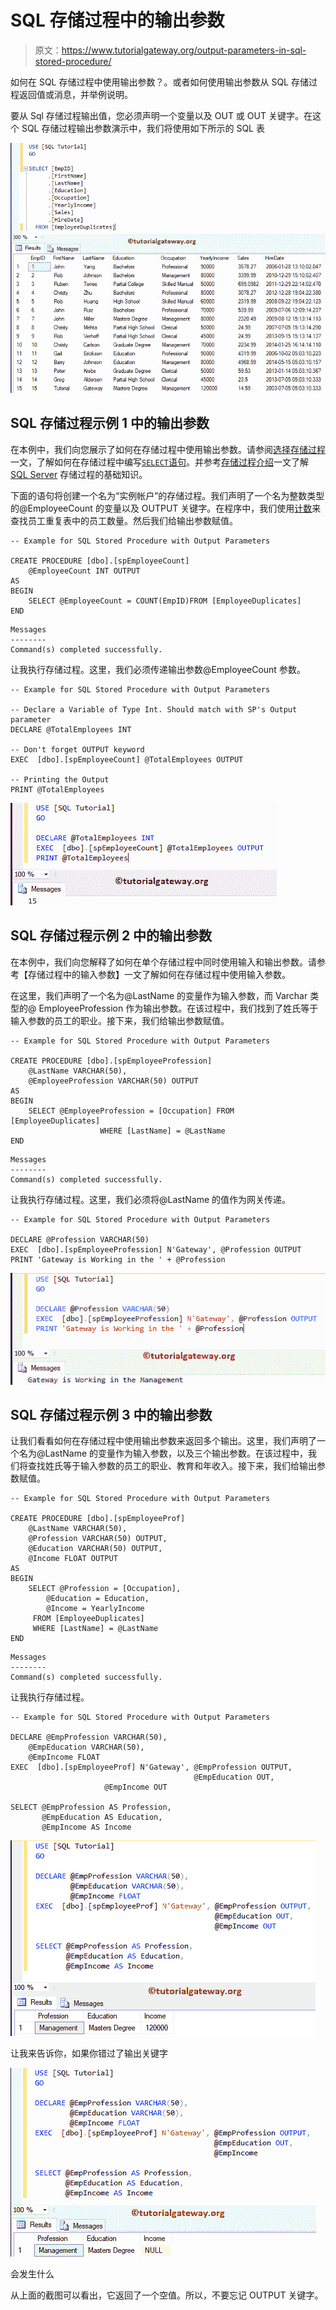 # SQL 存储过程中的输出参数

> 原文：<https://www.tutorialgateway.org/output-parameters-in-sql-stored-procedure/>

如何在 SQL 存储过程中使用输出参数？。或者如何使用输出参数从 SQL 存储过程返回值或消息，并举例说明。

要从 Sql 存储过程输出值，您必须声明一个变量以及 OUT 或 OUT 关键字。在这个 SQL 存储过程输出参数演示中，我们将使用如下所示的 SQL 表

![Output Parameters in SQL Stored Procedure 1](img/50358931d85cd590c2f6db4ad4c3d179.png)

## SQL 存储过程示例 1 中的输出参数

在本例中，我们向您展示了如何在存储过程中使用输出参数。请参阅[选择存储过程](https://www.tutorialgateway.org/select-stored-procedure-in-sql-server/)一文，了解如何在存储过程中编写[`SELECT`语句](https://www.tutorialgateway.org/sql-select-statement/)。并参考[存储过程介绍](https://www.tutorialgateway.org/stored-procedures-in-sql/)一文了解 [SQL Server](https://www.tutorialgateway.org/sql/) 存储过程的基础知识。

下面的语句将创建一个名为“实例帐户”的存储过程。我们声明了一个名为整数类型的@EmployeeCount 的变量以及 OUTPUT 关键字。在程序中，我们使用[计数](https://www.tutorialgateway.org/sql-count-function/)来查找员工重复表中的员工数量。然后我们给输出参数赋值。

```
-- Example for SQL Stored Procedure with Output Parameters

CREATE PROCEDURE [dbo].[spEmployeeCount]
	@EmployeeCount INT OUTPUT
AS
BEGIN
	SELECT @EmployeeCount = COUNT(EmpID)FROM [EmployeeDuplicates]
END
```

```
Messages
--------
Command(s) completed successfully.
```

让我执行存储过程。这里，我们必须传递输出参数@EmployeeCount 参数。

```
-- Example for SQL Stored Procedure with Output Parameters

-- Declare a Variable of Type Int. Should match with SP's Output parameter
DECLARE	@TotalEmployees INT 

-- Don't forget OUTPUT keyword
EXEC  [dbo].[spEmployeeCount] @TotalEmployees OUTPUT

-- Printing the Output
PRINT @TotalEmployees
```

![Output Parameters in SQL Stored Procedure 3](img/d5561f0a018e95b3511022a46af0024c.png)

## SQL 存储过程示例 2 中的输出参数

在本例中，我们向您解释了如何在单个存储过程中同时使用输入和输出参数。请参考【存储过程中的输入参数】一文了解如何在存储过程中使用输入参数。

在这里，我们声明了一个名为@LastName 的变量作为输入参数，而 Varchar 类型的@ EmployeeProfession 作为输出参数。在该过程中，我们找到了姓氏等于输入参数的员工的职业。接下来，我们给输出参数赋值。

```
-- Example for SQL Stored Procedure with Output Parameters

CREATE PROCEDURE [dbo].[spEmployeeProfession]
	@LastName VARCHAR(50),
	@EmployeeProfession VARCHAR(50) OUTPUT
AS
BEGIN
	SELECT @EmployeeProfession = [Occupation] FROM [EmployeeDuplicates] 
					WHERE [LastName] = @LastName
END
```

```
Messages
--------
Command(s) completed successfully.
```

让我执行存储过程。这里，我们必须将@LastName 的值作为网关传递。

```
-- Example for SQL Stored Procedure with Output Parameters

DECLARE	@Profession VARCHAR(50) 
EXEC  [dbo].[spEmployeeProfession] N'Gateway', @Profession OUTPUT
PRINT 'Gateway is Working in the ' + @Profession
```

![Output Parameters in SQL Stored Procedure 5](img/20d8cfe1b931cfa89b5963cf7d8437a1.png)

## SQL 存储过程示例 3 中的输出参数

让我们看看如何在存储过程中使用输出参数来返回多个输出。这里，我们声明了一个名为@LastName 的变量作为输入参数，以及三个输出参数。在该过程中，我们将查找姓氏等于输入参数的员工的职业、教育和年收入。接下来，我们给输出参数赋值。

```
-- Example for SQL Stored Procedure with Output Parameters

CREATE PROCEDURE [dbo].[spEmployeeProf]
	@LastName VARCHAR(50),
	@Profession VARCHAR(50) OUTPUT,
	@Education VARCHAR(50) OUTPUT,
	@Income FLOAT OUTPUT
AS
BEGIN
	SELECT @Profession = [Occupation],
		@Education = Education,
		@Income = YearlyIncome
	 FROM [EmployeeDuplicates] 
	 WHERE [LastName] = @LastName
END
```

```
Messages
--------
Command(s) completed successfully.
```

让我执行存储过程。

```
-- Example for SQL Stored Procedure with Output Parameters

DECLARE	@EmpProfession VARCHAR(50), 
	@EmpEducation VARCHAR(50),
	@EmpIncome FLOAT
EXEC  [dbo].[spEmployeeProf] N'Gateway', @EmpProfession OUTPUT, 
                                         @EmpEducation OUT,
					 @EmpIncome OUT

SELECT @EmpProfession AS Profession,
       @EmpEducation AS Education, 
       @EmpIncome AS Income
```

![Output Parameters in SQL Stored Procedure 7](img/c255f2181806025229f8d03331001f2f.png)

让我来告诉你，如果你错过了输出关键字

![Output Parameters in SQL Stored Procedure 8](img/b9931da7f3c9611680e8a2c5fac4b53f.png)

会发生什么

从上面的截图可以看出，它返回了一个空值。所以，不要忘记 OUTPUT 关键字。